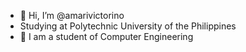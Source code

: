 - 👋 Hi, I’m @amarivictorino
- Studying at Polytechnic University of the Philippines
- 🌱 I am a student of Computer Engineering

<!---
amarivictorino/amarivictorino is a ✨ special ✨ repository because its `README.md` (this file) appears on your GitHub profile.
You can click the Preview link to take a look at your changes.
--->

